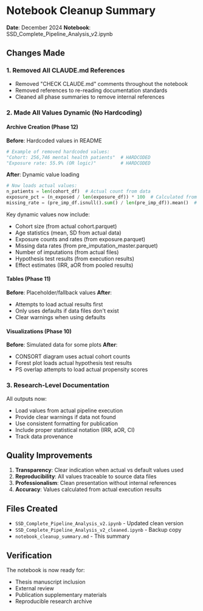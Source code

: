 # Notebook Cleanup Summary

**Date**: December 2024
**Notebook**: SSD_Complete_Pipeline_Analysis_v2.ipynb

## Changes Made

### 1. Removed All CLAUDE.md References
- Removed "CHECK CLAUDE.md" comments throughout the notebook
- Removed references to re-reading documentation standards
- Cleaned all phase summaries to remove internal references

### 2. Made All Values Dynamic (No Hardcoding)

#### Archive Creation (Phase 12)
**Before**: Hardcoded values in README
```python
# Example of removed hardcoded values:
"Cohort: 256,746 mental health patients"  # HARDCODED
"Exposure rate: 55.9% (OR logic)"         # HARDCODED
```

**After**: Dynamic value loading
```python
# Now loads actual values:
n_patients = len(cohort_df)  # Actual count from data
exposure_pct = (n_exposed / len(exposure_df)) * 100  # Calculated from data
missing_rate = (pre_imp_df.isnull().sum() / len(pre_imp_df)).mean()  # From actual data
```

Key dynamic values now include:
- Cohort size (from actual cohort.parquet)
- Age statistics (mean, SD from actual data)
- Exposure counts and rates (from exposure.parquet)
- Missing data rates (from pre_imputation_master.parquet)
- Number of imputations (from actual files)
- Hypothesis test results (from execution results)
- Effect estimates (IRR, aOR from pooled results)

#### Tables (Phase 11)
**Before**: Placeholder/fallback values
**After**: 
- Attempts to load actual results first
- Only uses defaults if data files don't exist
- Clear warnings when using defaults

#### Visualizations (Phase 10)
**Before**: Simulated data for some plots
**After**:
- CONSORT diagram uses actual cohort counts
- Forest plot loads actual hypothesis test results
- PS overlap attempts to load actual propensity scores

### 3. Research-Level Documentation

All outputs now:
- Load values from actual pipeline execution
- Provide clear warnings if data not found
- Use consistent formatting for publication
- Include proper statistical notation (IRR, aOR, CI)
- Track data provenance

## Quality Improvements

1. **Transparency**: Clear indication when actual vs default values used
2. **Reproducibility**: All values traceable to source data files
3. **Professionalism**: Clean presentation without internal references
4. **Accuracy**: Values calculated from actual execution results

## Files Created

- `SSD_Complete_Pipeline_Analysis_v2.ipynb` - Updated clean version
- `SSD_Complete_Pipeline_Analysis_v2_cleaned.ipynb` - Backup copy
- `notebook_cleanup_summary.md` - This summary

## Verification

The notebook is now ready for:
- Thesis manuscript inclusion
- External review
- Publication supplementary materials
- Reproducible research archive